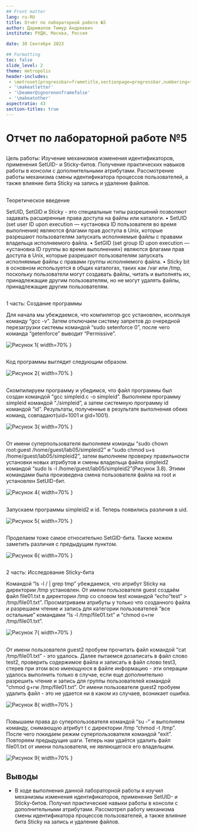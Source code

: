 ```yaml
---
## Front matter
lang: ru-RU
title: Отчёт по лабораторной работе №5
author: Дарижапов Тимур Андреевич
institute: РУДН, Москва, Россия

date: 30 Сентября 2023

## Formatting
toc: false
slide_level: 2
theme: metropolis
header-includes: 
 - \metroset{progressbar=frametitle,sectionpage=progressbar,numbering=fraction}
 - '\makeatletter'
 - '\beamer@ignorenonframefalse'
 - '\makeatother'
aspectratio: 43
section-titles: true
---
```


# Отчет по лабораторной работе №5

##

Цель работы: Изучение механизмов изменения идентификаторов, применения SetUID- и Sticky-битов. Получение практических навыков работы в консоли с дополнительными атрибутами. Рассмотрение работы механизма смены идентификатора процессов пользователей, а также влияние бита Sticky на запись и удаление файлов.

## 

Теоретическое введение

SetUID, SetGID и Sticky - это специальные типы разрешений позволяют задавать расширенные права доступа на файлы или каталоги. 
• SetUID (set user ID upon execution — «установка ID пользователя во время выполнения) являются флагами прав доступа в Unix, которые разрешают пользователям запускать исполняемые файлы с правами владельца исполняемого файла.
• SetGID (set group ID upon execution — «установка ID группы во время выполнения») являются флагами прав доступа в Unix, которые разрешают пользователям запускать исполняемые файлы с правами группы исполняемого файла.
• Sticky bit в основном используется в общих каталогах, таких как /var или /tmp, поскольку пользователи могут создавать файлы, читать и выполнять их, принадлежащие другим пользователям, но не могут удалять файлы, принадлежащие другим пользователям.

##

1 часть: Создание программы

Для начала мы убеждаемся, что компилятор gcc установлен, исолпьзуя команду “gcc -v”. 
Затем отключаем систему запретов до очередной перезагрузки системы командой “sudo setenforce 0”, после чего команда “getenforce” выводит “Permissive”.

![Рисунок 1](image/1.PNG){ width=70% }

##

Код программы выглядит следующим образом.

![Рисунок 2](image/4.PNG){ width=70% }

##

Скомпилируем программу и убедимся, что файл программы был создан командой “gcc simpleid.c -o simpleid”.
Выполняем программу simpleid командой “./simpleid”, а затем системную программу id командой “id”.
Результаты, полученные в результате выполнения обеих команд, совпадают(uid=1001 и gid=1001).

![Рисунок 3](image/5.PNG){ width=70% }

##

От имени суперпользователя выполняем команды “sudo chown root:guest /home/guest/lab05/simpleid2” и “sudo chmod u+s /home/guest/lab05/simpleid2”, затем выполняем проверку правильности установки новых атрибутов и смены владельца файла simpleid2 командой “sudo ls -l /home/guest/lab05/simpleid2”(Рисунок 3.8). 
Этими командами была произведена смена пользователя файла на root и установлен SetUID-бит.

![Рисунок 4](image/8.PNG){ width=70% }

##

Запускаем программы simpleid2 и id. Теперь появились различия в uid.

![Рисунок 5](image/9.PNG){ width=70% }

##

Проделаем тоже самое относительно SetGID-бита. Также можем заметить различия с предыдущим пунктом.

![Рисунок 6](image/10.PNG){ width=70% }

##

2 часть: Исследование Sticky-бита

Командой “ls -l / | grep tmp” убеждаемся, что атрибут Sticky на директории /tmp установлен. 
От имени пользователя guest создаём файл file01.txt в директории /tmp со словом test командой “echo”test” > /tmp/file01.txt”. 
Просматриваем атрибуты у только что созданного файла и разрешаем чтение и запись для категории пользователей “все остальные” командами “ls -l /tmp/file01.txt” и “chmod o+rw /tmp/file01.txt”.

![Рисунок 7](image/14.PNG){ width=70% }

##

От имени пользователя guest2 пробуем прочитать файл командой “cat /tmp/file01.txt” - это удалось. 
Далее пытаемся дозаписать в файл слово test2, проверить содержимое файла и записать в файл слово test3, стерев при этом всю имеющуюся в файле информацию - эти операции удалось выполнить только в случае, если еще дополнительно разрешить чтение и запись для группы пользователей командой “chmod g+rw /tmp/file01.txt”. 
От имени пользователя guest2 пробуем удалить файл - это не удается ни в каком из случаев, возникает ошибка.

![Рисунок 8](image/15.PNG){ width=70% }

##

Повышаем права до суперпользователя командой “su -” и выполняем команду, снимающую атрибут t с директории /tmp “chmod -t /tmp”. 
После чего покидаем режим суперпользователя командой “exit”. 
Повторяем предыдущие шаги. 
Теперь нам удаётся удалить файл file01.txt от имени пользователя, не являющегося его владельцем.

![Рисунок 9](image/16.PNG){ width=70% }

## Выводы

- В ходе выполнения данной лабораторной работы я изучил механизмы изменения идентификаторов, применение SetUID- и Sticky-битов. Получил практические навыки работы в консоли с дополнительными атрибутами. Рассмотрел работу механизма смены идентификатора процессов пользователей, а также влияние бита Sticky на запись и удаление файлов.
